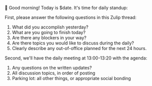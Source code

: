 :wave: Good morning! Today is $date. It's time for daily standup:

First, please answer the following questions in this Zulip thread:

1. What did you accomplish yesterday?
1. What are you going to finish today?
1. Are there any blockers in your way?
1. Are there topics you would like to discuss during the daily?
1. Clearly describe any out-of-office planned for the next 24 hours.

Second, we'll have the daily meeting at 13:00-13:20 with the agenda:

1. Any questions on the written updates?
1. All discussion topics, in order of posting
1. Parking lot: all other things, or appropriate social bonding

